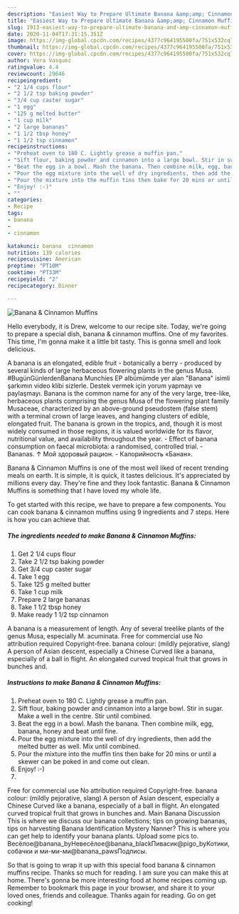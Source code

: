 ```yaml
---
description: "Easiest Way to Prepare Ultimate Banana &amp;amp; Cinnamon Muffins"
title: "Easiest Way to Prepare Ultimate Banana &amp;amp; Cinnamon Muffins"
slug: 1913-easiest-way-to-prepare-ultimate-banana-and-amp-cinnamon-muffins
date: 2020-11-04T17:31:15.351Z
image: https://img-global.cpcdn.com/recipes/4377c964195500fa/751x532cq70/banana-cinnamon-muffins-recipe-main-photo.jpg
thumbnail: https://img-global.cpcdn.com/recipes/4377c964195500fa/751x532cq70/banana-cinnamon-muffins-recipe-main-photo.jpg
cover: https://img-global.cpcdn.com/recipes/4377c964195500fa/751x532cq70/banana-cinnamon-muffins-recipe-main-photo.jpg
author: Vera Vasquez
ratingvalue: 4.4
reviewcount: 29646
recipeingredient:
- "2 1/4 cups flour"
- "2 1/2 tsp baking powder"
- "3/4 cup caster sugar"
- "1 egg"
- "125 g melted butter"
- "1 cup milk"
- "2 large bananas"
- "1 1/2 tbsp honey"
- "1 1/2 tsp cinnamon"
recipeinstructions:
- "Preheat oven to 180 C. Lightly grease a muffin pan."
- "Sift flour, baking powder and cinnamon into a large bowl. Stir in sugar. Make a well in the centre. Stir until combined."
- "Beat the egg in a bowl. Mash the banana. Then combine milk, egg, banana, honey and beat until fine."
- "Pour the egg mixture into the well of dry ingredients, then add the melted butter as well. Mix until combined."
- "Pour the mixture into the muffin tins then bake for 20 mins or until a skewer can be poked in and come out clean."
- "Enjoy! :-)"
- ""
categories:
- Recipe
tags:
- banana
- 
- cinnamon

katakunci: banana  cinnamon 
nutrition: 139 calories
recipecuisine: American
preptime: "PT10M"
cooktime: "PT33M"
recipeyield: "2"
recipecategory: Dinner

---
```



![Banana &amp; Cinnamon Muffins](https://img-global.cpcdn.com/recipes/4377c964195500fa/751x532cq70/banana-cinnamon-muffins-recipe-main-photo.jpg)

Hello everybody, it is Drew, welcome to our recipe site. Today, we're going to prepare a special dish, banana &amp; cinnamon muffins. One of my favorites. This time, I'm gonna make it a little bit tasty. This is gonna smell and look delicious.

A banana is an elongated, edible fruit - botanically a berry - produced by several kinds of large herbaceous flowering plants in the genus Musa. #BugünGünlerdenBanana Munchies EP albümümde yer alan &#34;Banana&#34; isimli şarkımın video klibi sizlerle. Destek vermek için yorum yapmayı ve paylaşmayı. Banana is the common name for any of the very large, tree-like, herbaceous plants comprising the genus Musa of the flowering plant family Musaceae, characterized by an above-ground pseudostem (false stem) with a terminal crown of large leaves, and hanging clusters of edible, elongated fruit. The banana is grown in the tropics, and, though it is most widely consumed in those regions, it is valued worldwide for its flavor, nutritional value, and availability throughout the year. - Effect of banana consumption on faecal microbiota: a randomised, controlled trial. - Bananas. ↑ Мой здоровый рацион. - Калорийность «Банан».

Banana &amp; Cinnamon Muffins is one of the most well liked of recent trending meals on earth. It is simple, it is quick, it tastes delicious. It's appreciated by millions every day. They're fine and they look fantastic. Banana &amp; Cinnamon Muffins is something that I have loved my whole life.


To get started with this recipe, we have to prepare a few components. You can cook banana &amp; cinnamon muffins using 9 ingredients and 7 steps. Here is how you can achieve that.

<!--inarticleads1-->

##### The ingredients needed to make Banana &amp; Cinnamon Muffins:

1. Get 2 1/4 cups flour
1. Take 2 1/2 tsp baking powder
1. Get 3/4 cup caster sugar
1. Take 1 egg
1. Take 125 g melted butter
1. Take 1 cup milk
1. Prepare 2 large bananas
1. Take 1 1/2 tbsp honey
1. Make ready 1 1/2 tsp cinnamon


A banana is a measurement of length. Any of several treelike plants of the genus Musa, especially M. acuminata. Free for commercial use No attribution required Copyright-free. banana colour: (mildly pejorative, slang) A person of Asian descent, especially a Chinese Curved like a banana, especially of a ball in flight. An elongated curved tropical fruit that grows in bunches and. 

<!--inarticleads2-->

##### Instructions to make Banana &amp; Cinnamon Muffins:

1. Preheat oven to 180 C. Lightly grease a muffin pan.
1. Sift flour, baking powder and cinnamon into a large bowl. Stir in sugar. Make a well in the centre. Stir until combined.
1. Beat the egg in a bowl. Mash the banana. Then combine milk, egg, banana, honey and beat until fine.
1. Pour the egg mixture into the well of dry ingredients, then add the melted butter as well. Mix until combined.
1. Pour the mixture into the muffin tins then bake for 20 mins or until a skewer can be poked in and come out clean.
1. Enjoy! :-)
1. 


Free for commercial use No attribution required Copyright-free. banana colour: (mildly pejorative, slang) A person of Asian descent, especially a Chinese Curved like a banana, especially of a ball in flight. An elongated curved tropical fruit that grows in bunches and. Main Banana Discussion This is where we discuss our banana collections; tips on growing bananas, tips on harvesting Banana Identification Mystery Nanner? This is where you can get help to identify your banana plants. Upload some pics to. Весёлое@banana_byНевесёлое@banana_blackПивасик@pigo_byКотики, собачки и ми-ми-ми@banana_pawsПодписы. 

So that is going to wrap it up with this special food banana &amp; cinnamon muffins recipe. Thanks so much for reading. I am sure you can make this at home. There's gonna be more interesting food at home recipes coming up. Remember to bookmark this page in your browser, and share it to your loved ones, friends and colleague. Thanks again for reading. Go on get cooking!
